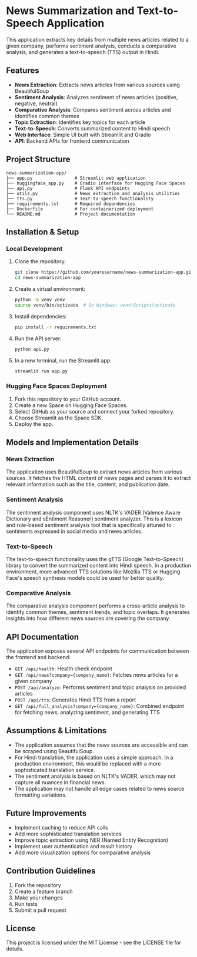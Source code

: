 # News Summarization and Text-to-Speech Application

This application extracts key details from multiple news articles related to a given company, performs sentiment analysis, conducts a comparative analysis, and generates a text-to-speech (TTS) output in Hindi.

## Features

- **News Extraction**: Extracts news articles from various sources using BeautifulSoup
- **Sentiment Analysis**: Analyzes sentiment of news articles (positive, negative, neutral)
- **Comparative Analysis**: Compares sentiment across articles and identifies common themes
- **Topic Extraction**: Identifies key topics for each article
- **Text-to-Speech**: Converts summarized content to Hindi speech
- **Web Interface**: Simple UI built with Streamlit and Gradio
- **API**: Backend APIs for frontend communication

## Project Structure

```
news-summarization-app/
├── app.py                # Streamlit web application
├── huggingface_app.py    # Gradio interface for Hugging Face Spaces
├── api.py                # Flask API endpoints
├── utils.py              # News extraction and analysis utilities
├── tts.py                # Text-to-speech functionality
├── requirements.txt      # Required dependencies
├── Dockerfile            # For containerized deployment
└── README.md             # Project documentation
```

## Installation & Setup

### Local Development

1. Clone the repository:
   ```bash
   git clone https://github.com/yourusername/news-summarization-app.git
   cd news-summarization-app
   ```

2. Create a virtual environment:
   ```bash
   python -m venv venv
   source venv/bin/activate  # On Windows: venv\Scripts\activate
   ```

3. Install dependencies:
   ```bash
   pip install -r requirements.txt
   ```

4. Run the API server:
   ```bash
   python api.py
   ```

5. In a new terminal, run the Streamlit app:
   ```bash
   streamlit run app.py
   ```

### Hugging Face Spaces Deployment

1. Fork this repository to your GitHub account.
2. Create a new Space on Hugging Face Spaces.
3. Select GitHub as your source and connect your forked repository.
4. Choose Streamlit as the Space SDK.
5. Deploy the app.

## Models and Implementation Details

### News Extraction

The application uses BeautifulSoup to extract news articles from various sources. It fetches the HTML content of news pages and parses it to extract relevant information such as the title, content, and publication date.

### Sentiment Analysis

The sentiment analysis component uses NLTK's VADER (Valence Aware Dictionary and sEntiment Reasoner) sentiment analyzer. This is a lexicon and rule-based sentiment analysis tool that is specifically attuned to sentiments expressed in social media and news articles.

### Text-to-Speech

The text-to-speech functionality uses the gTTS (Google Text-to-Speech) library to convert the summarized content into Hindi speech. In a production environment, more advanced TTS solutions like Mozilla TTS or Hugging Face's speech synthesis models could be used for better quality.

### Comparative Analysis

The comparative analysis component performs a cross-article analysis to identify common themes, sentiment trends, and topic overlaps. It generates insights into how different news sources are covering the company.

## API Documentation

The application exposes several API endpoints for communication between the frontend and backend:

- `GET /api/health`: Health check endpoint
- `GET /api/news?company={company_name}`: Fetches news articles for a given company
- `POST /api/analyze`: Performs sentiment and topic analysis on provided articles
- `POST /api/tts`: Generates Hindi TTS from a report
- `GET /api/full_analysis?company={company_name}`: Combined endpoint for fetching news, analyzing sentiment, and generating TTS

## Assumptions & Limitations

- The application assumes that the news sources are accessible and can be scraped using BeautifulSoup.
- For Hindi translation, the application uses a simple approach. In a production environment, this would be replaced with a more sophisticated translation service.
- The sentiment analysis is based on NLTK's VADER, which may not capture all nuances in financial news.
- The application may not handle all edge cases related to news source formatting variations.

## Future Improvements

- Implement caching to reduce API calls
- Add more sophisticated translation services
- Improve topic extraction using NER (Named Entity Recognition)
- Implement user authentication and result history
- Add more visualization options for comparative analysis

## Contribution Guidelines

1. Fork the repository
2. Create a feature branch
3. Make your changes
4. Run tests
5. Submit a pull request

## License

This project is licensed under the MIT License - see the LICENSE file for details.